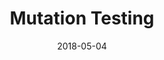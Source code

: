 ---
title: "Mutation Testing"
collection: tools
permalink: /tools/MutationTesting
date: 2018-05-04
---